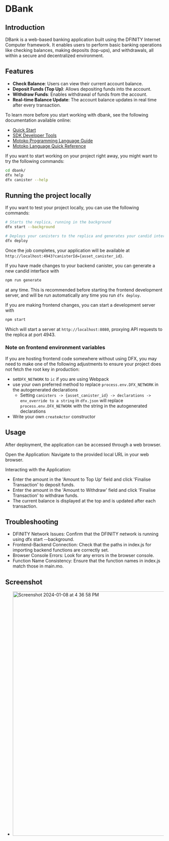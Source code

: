 
# DBank

## Introduction

DBank is a web-based banking application built using the DFINITY Internet Computer framework. It enables users to perform basic banking operations like checking balances, making deposits (top-ups), and withdrawals, all within a secure and decentralized environment.

## Features

- **Check Balance**: Users can view their current account balance.
- **Deposit Funds (Top Up)**: Allows depositing funds into the account.
- **Withdraw Funds**: Enables withdrawal of funds from the account.
- **Real-time Balance Update**: The account balance updates in real time after every transaction.


To learn more before you start working with dbank, see the following documentation available online:

- [Quick Start](https://internetcomputer.org/docs/current/developer-docs/setup/deploy-locally)
- [SDK Developer Tools](https://internetcomputer.org/docs/current/developer-docs/setup/install)
- [Motoko Programming Language Guide](https://internetcomputer.org/docs/current/motoko/main/motoko)
- [Motoko Language Quick Reference](https://internetcomputer.org/docs/current/motoko/main/language-manual)

If you want to start working on your project right away, you might want to try the following commands:

```bash
cd dbank/
dfx help
dfx canister --help
```

## Running the project locally

If you want to test your project locally, you can use the following commands:

```bash
# Starts the replica, running in the background
dfx start --background

# Deploys your canisters to the replica and generates your candid interface
dfx deploy
```

Once the job completes, your application will be available at `http://localhost:4943?canisterId={asset_canister_id}`.

If you have made changes to your backend canister, you can generate a new candid interface with

```bash
npm run generate
```

at any time. This is recommended before starting the frontend development server, and will be run automatically any time you run `dfx deploy`.

If you are making frontend changes, you can start a development server with

```bash
npm start
```

Which will start a server at `http://localhost:8080`, proxying API requests to the replica at port 4943.

### Note on frontend environment variables

If you are hosting frontend code somewhere without using DFX, you may need to make one of the following adjustments to ensure your project does not fetch the root key in production:

- set`DFX_NETWORK` to `ic` if you are using Webpack
- use your own preferred method to replace `process.env.DFX_NETWORK` in the autogenerated declarations
  - Setting `canisters -> {asset_canister_id} -> declarations -> env_override to a string` in `dfx.json` will replace `process.env.DFX_NETWORK` with the string in the autogenerated declarations
- Write your own `createActor` constructor

## Usage
After deployment, the application can be accessed through a web browser.

Open the Application: Navigate to the provided local URL in your web browser.

Interacting with the Application:

- Enter the amount in the 'Amount to Top Up' field and click 'Finalise Transaction' to deposit funds.
- Enter the amount in the 'Amount to Withdraw' field and click 'Finalise Transaction' to withdraw funds.
- The current balance is displayed at the top and is updated after each transaction.

## Troubleshooting
- DFINITY Network Issues: Confirm that the DFINITY network is running using dfx start --background.
- Frontend-Backend Connection: Check that the paths in index.js for importing backend functions are correctly set.
- Browser Console Errors: Look for any errors in the browser console.
- Function Name Consistency: Ensure that the function names in index.js match those in main.mo.

## Screenshot
- <img width="775" alt="Screenshot 2024-01-08 at 4 36 58 PM" src="https://github.com/shovo4/dbank/assets/58551093/149f1636-0dc8-4933-b9eb-a51af3944fd0">
